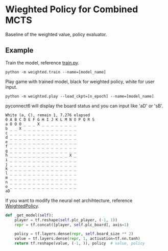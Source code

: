 # Wieghted Policy for Combined MCTS

Baseline of the weighted value, policy evaluator.

## Example

Train the model, reference [train.py](train.py).
```
python -m weighted.train --name=[model_name]
```
Play game with trained model, black for weighted policy, white for user input.
```
python -m weighted.play --load_ckpt=[n_epoch] --name=[model_name]
```
pyconnect6 will display the board status and you can input like 'aD' or 'sB'.
```
White (a, C), remain 1, 7.276 elapsed
0 A B C D E F G H I J K L M N O P Q R S
a O O O _ _ _ X _ _ _ _ _ _ _ _
b _ _ X _ _ _ _ _ _ _ _ _ _ _ _
c _ _ _ _ _ _ _ _ _ _ _ _ _ _ _
d _ _ _ _ _ _ _ _ _ _ _ _ _ _ _
e _ _ _ _ _ _ _ _ _ _ _ _ _ _ _
f _ _ _ _ _ _ _ _ _ _ _ _ _ _ _
g _ _ _ _ _ _ _ _ _ _ _ _ _ _ _
h _ _ _ _ _ _ _ _ _ _ _ _ _ X _
i _ _ _ _ _ _ _ _ _ _ _ _ _ _ _
j _ _ _ _ _ _ _ _ _ _ _ _ _ _ _
k _ _ _ _ _ _ _ _ _ _ _ _ _ _ _
l _ _ _ _ _ _ _ _ _ _ _ _ _ _ _
m _ _ _ _ _ _ _ _ _ _ _ _ _ _ _
n _ _ _ _ _ _ _ _ _ _ _ _ _ _ _
o _ _ _ _ _ _ _ _ _ _ _ _ _ _ _
aD
```
If you want to modify the neural net archihtecture, reference [WeightedPolicy](model.py).
```python
def _get_model(self):
    player = tf.reshape(self.plc_player, (-1, 1))
    repr = tf.concat([player, self.plc_board], axis=1)

    policy = tf.layers.dense(repr, self.board_size ** 2)
    value = tf.layers.dense(repr, 1, activation=tf.nn.tanh)
    return tf.reshape(value, (-1, )), policy  # value, policy
```